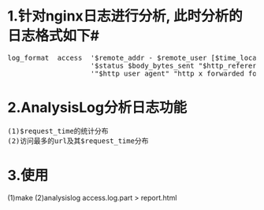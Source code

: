 # 1.针对nginx日志进行分析, 此时分析的日志格式如下#
<pre>
log_format  access  '$remote_addr - $remote_user [$time_local] "$request"'
                    '$status $body_bytes_sent "$http_referer"'
                    '"$http_user_agent" "http_x_forwarded_for" $request_time';
</pre>
# 2.AnalysisLog分析日志功能 #
<pre>
(1)$request_time的统计分布
(2)访问最多的url及其$request_time分布
</pre>
# 3.使用 #
(1)make
(2)analysislog access.log.part > report.html

